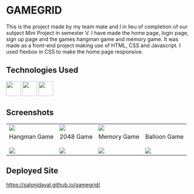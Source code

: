 # GAMEGRID
This is the project made by my team mate and I in lieu of completion of our subject Mini Project in semester V. I have made the home page, login page, sign up page and the games hangman game and memory game. It was made as a front-end project making use of HTML, CSS and Javascript. I used flexbox in CSS to make the home page responsive.



## Technologies Used

<img src="https://cdn.jsdelivr.net/gh/devicons/devicon/icons/html5/html5-original.svg" width="40"/>   <img src="https://cdn.jsdelivr.net/gh/devicons/devicon/icons/css3/css3-original.svg" width="40" />   <img src="https://cdn.jsdelivr.net/gh/devicons/devicon/icons/javascript/javascript-plain.svg" width="40" />   
          
          
          
          


## Screenshots

<table>
  <tr>
    <td><img src="https://user-images.githubusercontent.com/66234920/179291008-d1f1ea55-9cb0-4f54-8391-6045b336902e.png" /></td>
    <td><img src="https://user-images.githubusercontent.com/66234920/179291159-175643aa-0f1e-4143-bfa9-3c34b17f518d.png" /></td>
    <td><img src="https://user-images.githubusercontent.com/66234920/179291107-56861a83-b0ad-4c7d-bed7-34ece4fb900f.png" /></td>

  </tr>
  <tr>
    <td>Hangman Game<br><br><img src="https://user-images.githubusercontent.com/66234920/179291287-23fd99b9-8a72-4249-8c8b-2399a99cf75c.png" /></td>
    <td>2048 Game<br><br><img src="https://user-images.githubusercontent.com/66234920/179291356-2f56b07e-4b23-4e98-862d-9b0dfb8a9add.png" /></td>
    <td>Memory Game<br><br><img src="https://user-images.githubusercontent.com/66234920/179291433-99c73a69-578b-40bd-882d-112657ead876.png" /></td>
    <td>Balloon Game<br><br><img src="https://user-images.githubusercontent.com/66234920/179291634-14a1bbc2-9d07-4372-8107-e79fb375a61c.png" /></td>
  </tr>
</table>


## Deployed Site 
https://salonidayal.github.io/gamegrid/



